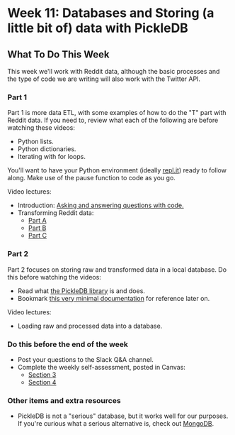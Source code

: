 # Week 11: Databases and Storing (a little bit of) data with PickleDB

## What To Do This Week

This week we'll work with Reddit data, although the basic processes and the type of code we are writing will also work with the Twitter API.

### Part 1

Part 1 is more data ETL, with some examples of how to do the "T" part with Reddit data. If you need to, review what each of the following are before watching these videos:

- Python lists.
- Python dictionaries.
- Iterating with for loops.

You'll want to have your Python environment (ideally [repl.it](http://repl.it)) ready to follow along. Make use of the pause function to code as you go.

Video lectures:

- Introduction: [Asking and answering questions with code.](https://youtu.be/pQPeGYVxca0)
- Transforming Reddit data:
  - [Part A](https://youtu.be/KtVCblNxL_8)
  - [Part B](https://youtu.be/KvQfW7yVOGk)
  - [Part C](https://youtu.be/OHqfcgqIl10)

### Part 2

Part 2 focuses on storing raw and transformed data in a local database. Do this before watching the videos:

- Read what [the PickleDB library](https://patx.github.io/pickledb/) is and does.
- Bookmark [this very minimal documentation](https://patx.github.io/pickledb/commands.html) for reference later on.

Video lectures:

- Loading raw and processed data into a database.

### Do this before the end of the week

- Post your questions to the Slack Q&A channel.
- Complete the weekly self-assessment, posted in Canvas:
  - [Section 3](https://rutgers.instructure.com/courses/40197/assignments/700978)
  - [Section 4](https://rutgers.instructure.com/courses/40200/assignments/700987)

### Other items and extra resources

- PickleDB is not a "serious" database, but it works well for our purposes. If you're curious what a serious alternative is, check out [MongoDB](https://www.mongodb.com/).
